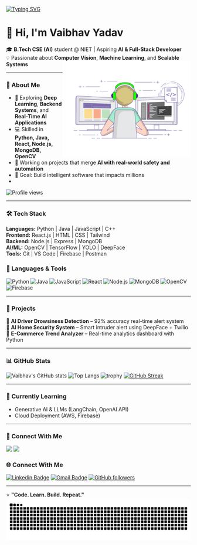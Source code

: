 [![Typing SVG](https://readme-typing-svg.demolab.com?font=Fira+Code&weight=500&size=22&pause=1000&color=00C2CB&width=600&lines=Hey!+I'm+Vaibhav+Yadav;AI+%26+Full+Stack+Developer;Passionate+about+Computer+Vision+%26+Machine+Learning;Building+Scalable+Real-Time+Systems)](https://git.io/typing-svg)

# 👋 Hi, I'm Vaibhav Yadav  

🎓 **B.Tech CSE (AI)** student @ NIET | Aspiring **AI & Full-Stack Developer**  
💡 Passionate about **Computer Vision**, **Machine Learning**, and **Scalable Systems**
<img align="right" alt="Coding" width="350" src="https://raw.githubusercontent.com/devSouvik/devSouvik/master/gif3.gif">

---

### 🚀 About Me  
- 🧠 Exploring **Deep Learning**, **Backend Systems**, and **Real-Time AI Applications**  
- 💻 Skilled in **Python, Java, React, Node.js, MongoDB, OpenCV**  
- 🔭 Working on projects that merge **AI with real-world safety and automation**  
- 🎯 Goal: Build intelligent software that impacts millions
- 
![Profile views](https://komarev.com/ghpvc/?username=vaibhavx002&label=Profile%20Views&color=0e75b6&style=flat)

---

### 🛠️ Tech Stack
**Languages:** Python | Java | JavaScript | C++  
**Frontend:** React.js | HTML | CSS | Tailwind  
**Backend:** Node.js | Express | MongoDB  
**AI/ML:** OpenCV | TensorFlow | YOLO | DeepFace  
**Tools:** Git | VS Code | Firebase | Postman  
### 🧠 Languages & Tools
![Python](https://img.shields.io/badge/Python-3776AB?style=for-the-badge&logo=python&logoColor=white)
![Java](https://img.shields.io/badge/Java-ED8B00?style=for-the-badge&logo=openjdk&logoColor=white)
![JavaScript](https://img.shields.io/badge/JavaScript-F7DF1E?style=for-the-badge&logo=javascript&logoColor=black)
![React](https://img.shields.io/badge/React-20232A?style=for-the-badge&logo=react&logoColor=61DAFB)
![Node.js](https://img.shields.io/badge/Node.js-43853D?style=for-the-badge&logo=node.js&logoColor=white)
![MongoDB](https://img.shields.io/badge/MongoDB-4EA94B?style=for-the-badge&logo=mongodb&logoColor=white)
![OpenCV](https://img.shields.io/badge/OpenCV-27338e?style=for-the-badge&logo=opencv&logoColor=white)
![Firebase](https://img.shields.io/badge/Firebase-FFCA28?style=for-the-badge&logo=firebase&logoColor=black)

---

### 💼 Projects
🔹 **AI Driver Drowsiness Detection** – 92% accuracy real-time alert system  
🔹 **AI Home Security System** – Smart intruder alert using DeepFace + Twilio  
🔹 **E-Commerce Trend Analyzer** – Real-time analytics dashboard with Python  

---

### 📊 GitHub Stats
![Vaibhav's GitHub stats](https://github-readme-stats.vercel.app/api?username=vaibhavx002&show_icons=true&theme=radical)
![Top Langs](https://github-readme-stats.vercel.app/api/top-langs/?username=vaibhavx002&layout=compact&theme=radical)
![trophy](https://github-profile-trophy.vercel.app/?username=vaibhavx002&theme=radical&no-frame=true&margin-w=10)
[![GitHub Streak](https://streak-stats.demolab.com?user=vaibhavx002&theme=radical&hide_border=true)](https://git.io/streak-stats)


---

### 🌱 Currently Learning
- Generative AI & LLMs (LangChain, OpenAI API)
- Cloud Deployment (AWS, Firebase)

---

### 🤝 Connect With Me
<a href="https://www.linkedin.com/in/vaibhavx002/" target="_blank"><img src="https://img.shields.io/badge/LinkedIn-blue?logo=linkedin&logoColor=white" /></a>
<a href="mailto:vaibhavy002@gmail.com"><img src="https://img.shields.io/badge/Gmail-red?logo=gmail&logoColor=white" /></a>
### 🌐 Connect With Me
[![Linkedin Badge](https://img.shields.io/badge/-Vaibhav%20Yadav-blue?style=flat-square&logo=Linkedin&logoColor=white&link=https://www.linkedin.com/in/vaibhavx002/)](https://www.linkedin.com/in/vaibhavx002/)
[![Gmail Badge](https://img.shields.io/badge/-vaibhavy002@gmail.com-c14438?style=flat-square&logo=Gmail&logoColor=white&link=mailto:vaibhavy002@gmail.com)](mailto:vaibhavy002@gmail.com)
[![GitHub followers](https://img.shields.io/github/followers/vaibhavx002?label=Follow&style=social)](https://github.com/vaibhavx002)

---

⭐ **"Code. Learn. Build. Repeat."**
![Snake animation](https://github.com/vaibhavx002/vaibhavx002/blob/output/github-contribution-grid-snake.svg)

